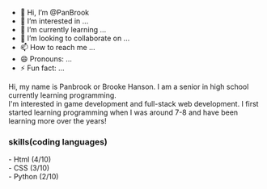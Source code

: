 - 👋 Hi, I’m @PanBrook
- 👀 I’m interested in ...
- 🌱 I’m currently learning ...
- 💞️ I’m looking to collaborate on ...
- 📫 How to reach me ...
- 😄 Pronouns: ...
- ⚡ Fun fact: ...

Hi, my name is Panbrook or Brooke Hanson. I am a senior in high school currently learning programming. <br>
I'm interested in game development and full-stack web development. I first started learning programming when I was around 7-8 and have been learning more over the years!<br>

<h3>skills(coding languages)</h3>
 - Html (4/10) <br>
 - CSS (3/10) <br>
 - Python (2/10) <br>
